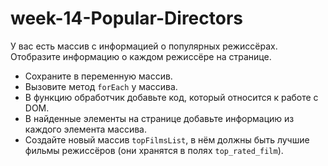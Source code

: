 # week-14-Popular-Directors

У вас есть массив с информацией о популярных режиссёрах. Отобразите информацию о каждом режиссёре на странице.
- Сохраните в переменную массив.
- Вызовите метод `forEach` у массива.
- В функцию обработчик добавьте код, который относится к работе с DOM.
- В найденные элементы на странице добавьте информацию из каждого элемента массива.
- Создайте новый массив `topFilmsList`, в нём должны быть лучшие фильмы режиссёров (они хранятся в полях `top_rated_film`).
